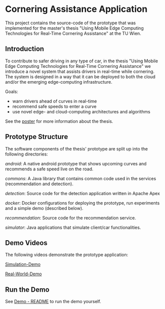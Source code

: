 # Cornering Assistance Application
This project contains the source-code of the prototype that was implemented for the master's thesis "Using Mobile Edge Computing Technologies for Real-Time Cornering Assistance" at the TU Wien.

## Introduction
To contribute to safer driving in any type of car, in the thesis "Using Mobile Edge Computing Technologies for Real-Time Cornering Assistance" we introduce a novel system that assists drivers in real-time while cornering. 
The system is designed in a way that it can be deployed to both the cloud and/or the emerging edge-computing infrastructure.

Goals:
* warn drivers ahead of curves in real-time
* recommend safe speeds to enter a curve
* use novel edge- and cloud-computing architectures and algorithms

See the [poster](https://github.com/rdsea/EdgeCorneringAssistance/blob/master/thesis-poster.pdf) for more information about the thesis.

## Prototype Structure
The software components of the thesis' prototype are split up into the following directories:

*android*: A native android prototype that shows upcoming curves and recommends a safe speed live on the road.

*commons*: A Java library that contains common code used in the services (recommendation and detection).

*detection*: Source code for the detection application written in Apache Apex

*docker*: Docker configurations for deploying the prototype, run experiments and a simple demo (described below).

*recommendation*: Source code for the recommendation service.

*simulator*: Java applications that simulate client/car functionalities.

## Demo Videos

The following videos demonstrate the prototype application:

[Simulation-Demo](https://youtu.be/VNNTYC3l3pU)

[Real-World-Demo](https://youtu.be/SBRD8GrFyZoO)

## Run the Demo
See [Demo - README](https://github.com/rdsea/EdgeCorneringAssistance/blob/master/docker/demo/README.md) to run the demo yourself.






